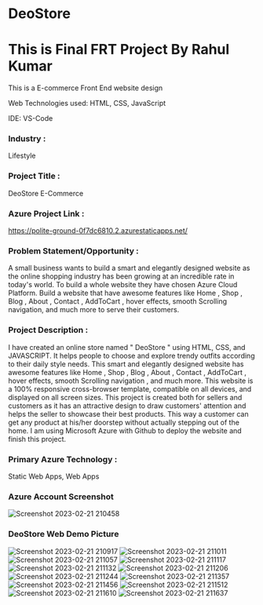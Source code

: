 # DeoStore

# This is Final FRT Project By Rahul Kumar

 This is a E-commerce Front End website design 

 Web Technologies used: HTML, CSS, JavaScript

 IDE: VS-Code  

 ### Industry :
 Lifestyle 

### Project Title :
DeoStore E-Commerce  

 ### Azure Project Link :
 https://polite-ground-0f7dc6810.2.azurestaticapps.net/

### Problem Statement/Opportunity :

A small business wants to build a smart and elegantly designed website as the online shopping industry has been growing at an incredible rate in today's world. To build a whole website they have chosen Azure Cloud Platform. Build a website that have awesome features like Home , Shop , Blog , About , Contact , AddToCart , hover effects, smooth Scrolling navigation, and much more to serve their customers.

### Project Description :

I have created an online store named " DeoStore " using HTML, CSS, and JAVASCRIPT. It helps people to choose and explore trendy outfits according to their daily style needs. This smart and elegantly designed website has awesome features like Home , Shop , Blog , About , Contact , AddToCart , hover effects, smooth Scrolling navigation , and much more. This website is a 100% responsive cross-browser template, compatible on all devices, and displayed on all screen sizes. This project is created both for sellers and customers as it has an attractive design to draw customers' attention and helps the seller to showcase their best products. This way a customer can get any product at his/her doorstep without actually stepping out of the home. I am using Microsoft Azure with Github to deploy the website and finish this project.

### Primary Azure Technology : 
Static Web Apps, Web Apps

### Azure Account Screenshot
![Screenshot 2023-02-21 210458](https://user-images.githubusercontent.com/113056235/220394605-aa9dac68-5ebc-4dfe-896b-5f1951d21a16.png)

### DeoStore Web Demo Picture
![Screenshot 2023-02-21 210917](https://user-images.githubusercontent.com/113056235/220393129-7627dd4e-69ef-40ae-8a0f-b6f80b5c744d.png)
![Screenshot 2023-02-21 211011](https://user-images.githubusercontent.com/113056235/220393147-1ffbef8d-a7b6-4b1f-99f1-d0de5e3b59a2.png)
![Screenshot 2023-02-21 211057](https://user-images.githubusercontent.com/113056235/220393160-37027f92-d25e-48e6-a467-3d971ae018e0.png)
![Screenshot 2023-02-21 211117](https://user-images.githubusercontent.com/113056235/220393175-d3a785aa-fc9c-4455-9b16-eb4d6e18931e.png)
![Screenshot 2023-02-21 211132](https://user-images.githubusercontent.com/113056235/220393211-5ac5d198-220a-4990-9fb7-cfff25d57324.png)
![Screenshot 2023-02-21 211206](https://user-images.githubusercontent.com/113056235/220393240-98e0b6bb-9dba-4e51-be1d-1f8fc0e24ca2.png)
![Screenshot 2023-02-21 211244](https://user-images.githubusercontent.com/113056235/220393255-fa64400a-fa3b-4622-99ad-b7e2b7f92d9a.png)
![Screenshot 2023-02-21 211357](https://user-images.githubusercontent.com/113056235/220393260-c0138961-9443-4c12-848d-99cd6999817a.png)
![Screenshot 2023-02-21 211456](https://user-images.githubusercontent.com/113056235/220393286-c6e880e5-0ec9-4e61-8319-0b6b95340045.png)
![Screenshot 2023-02-21 211512](https://user-images.githubusercontent.com/113056235/220393308-693ed793-8419-4af0-b9c4-3405ad82fe6f.png)
![Screenshot 2023-02-21 211610](https://user-images.githubusercontent.com/113056235/220393324-10aaef58-d639-4087-818d-19dbe85224bd.png)
![Screenshot 2023-02-21 211637](https://user-images.githubusercontent.com/113056235/220393342-f857e795-b30b-44c4-a185-51033a37ee09.png)

